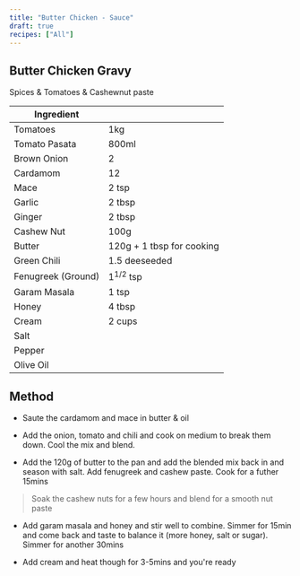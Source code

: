 ```yaml
---
title: "Butter Chicken - Sauce"
draft: true
recipes: ["All"]
---
```


## Butter Chicken Gravy

Spices & Tomatoes & Cashewnut paste

| Ingredient |  |
| ----- | ----- |
| Tomatoes | 1kg  |
| Tomato Pasata | 800ml |
| Brown Onion | 2 |
| Cardamom | 12 |
| Mace | 2 tsp |
| Garlic | 2 tbsp |
| Ginger | 2 tbsp |
| Cashew Nut | 100g |
| Butter | 120g + 1 tbsp for cooking |
| Green Chili | 1.5 deeseeded |
| Fenugreek (Ground) | 1<sup>1/2</sup> tsp |
| Garam Masala | 1 tsp |
| Honey | 4 tbsp |
| Cream | 2 cups |
| Salt |  |
| Pepper |  |
| Olive Oil |  |

## Method

- Saute the cardamom and mace in butter & oil

- Add the onion, tomato and chili and cook on medium to break them down. Cool the mix and blend.

- Add the 120g of butter to the pan and add the blended mix back in and season with salt. Add fenugreek and cashew paste. Cook for a futher 15mins

> Soak the cashew nuts for a few hours and blend for a smooth nut paste

- Add garam masala and honey and stir well to combine. Simmer for 15min and come back and taste to balance it (more honey, salt or sugar). Simmer for another 30mins

- Add cream and heat though for 3-5mins and you're ready